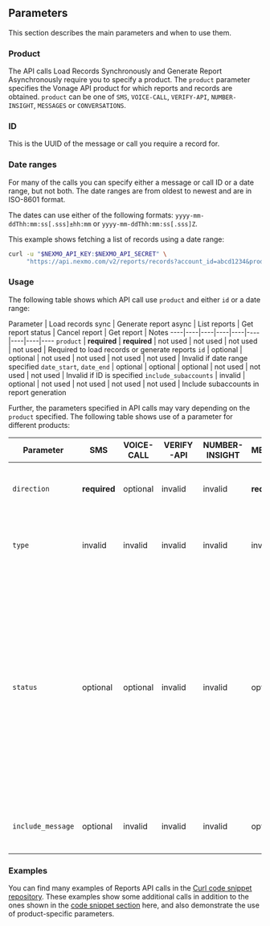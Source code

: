 ## Parameters

This section describes the main parameters and when to use them.

### Product

The API calls Load Records Synchronously and Generate Report Asynchronously require you to specify a product. The `product` parameter specifies the Vonage API product for which reports and records are obtained. `product` can be one of `SMS`, `VOICE-CALL`, `VERIFY-API`, `NUMBER-INSIGHT`, `MESSAGES` or `CONVERSATIONS`.

### ID

This is the UUID of the message or call you require a record for.

### Date ranges

For many of the calls you can specify either a message or call ID or a date range, but not both. The date ranges are from oldest to newest and are in ISO-8601 format.

The dates can use either of the following formats: `yyyy-mm-ddThh:mm:ss[.sss]±hh:mm` or `yyyy-mm-ddThh:mm:ss[.sss]Z`.

This example shows fetching a list of records using a date range:

```sh
curl -u "$NEXMO_API_KEY:$NEXMO_API_SECRET" \
     "https://api.nexmo.com/v2/reports/records?account_id=abcd1234&product=MESSAGES&direction=outbound&date_start=2020-06-04T00:01:00Z&date_end=2020-06-04T00:02:00Z"
```

### Usage

The following table shows which API call use `product` and either `id` or a date range:

Parameter | Load records sync | Generate report async | List reports | Get report status | Cancel report | Get report | Notes
----|----|----|----|----|----|----|----|----
`product` | **required** | **required** | not used | not used | not used | not used | Required to load records or generate reports
`id` | optional | optional | not used | not used | not used | not used | Invalid if date range specified
`date_start`, `date_end` | optional | optional | optional | not used | not used | not used | Invalid if ID is specified
`include_subaccounts` | invalid | optional | not used | not used | not used | not used | Include subaccounts in report generation

Further, the parameters specified in API calls may vary depending on the `product` specified. The following table shows use of a parameter for different products:

Parameter | SMS | VOICE-CALL | VERIFY-API | NUMBER-INSIGHT | MESSAGES | CONVERSATIONS | Description
----|----|----|----|----|----|----|----
`direction` | **required** | optional | invalid | invalid | **required** | invalid | Direction of messages or call. Can be `inbound` or `outbound`.
`type` | invalid | invalid | invalid | invalid | invalid | **required** | For `CONVERSATIONS` only. Can be `ip-voice` or `cs-custom-event`.
`status` | optional | optional | invalid | invalid | optional  | optional | Checks for records with specified status. For example `delivered` (for messages) or `answered` (for a voice call). For report status checking it may be `SUCCESS` or one of the other supported values. `status` is invalid if ID is specified in request.
`include_message` | optional | invalid | invalid | invalid | optional | invalid | If `true`, the body of the message will be included in the response.

### Examples

You can find many examples of Reports API calls in the [Curl code snippet repository](https://github.com/Nexmo/nexmo-curl-code-snippets). These examples show some additional calls in addition to the ones shown in the [code snippet section](/reports/code-snippets/before-you-begin) here, and also demonstrate the use of product-specific parameters.
